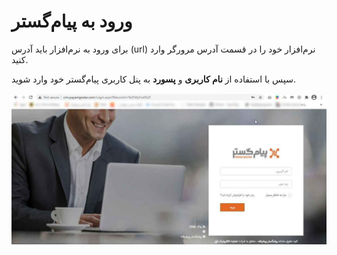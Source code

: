 # ورود به پیام‌گستر

برای ورود به نرم‌افزار باید آدرس (url) نرم‌افزار خود را در قسمت آدرس مرورگر وارد کنید.

سپس با استفاده از **نام کاربری** و **پسورد** به پنل کاربری پیام‌گستر خود وارد شوید. 

![](1.png)
